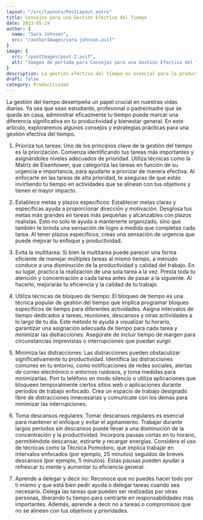 ```yaml
---
layout: "/src/layouts/PostLayout.astro"
title: Consejos para una Gestión Efectiva del Tiempo
date: 2023-05-19
author: {
  name: "Sara Johnson",
  src: "/authorImages/sara-johnson.avif"
}
image: {
  src: "/postImages/post-2.avif",
  alt: "Imagen de portada para Consejos para una Gestión Efectiva del Tiempo",
}
description: La gestión efectiva del tiempo es esencial para la productividad y la reducción del estrés. Al implementar ciertas estrategias y técnicas, puedes aprovechar al máximo tu tiempo y lograr tus objetivos de manera eficiente.
draft: false
category: Productividad
---
```


La gestión del tiempo desempeña un papel crucial en nuestras vidas diarias. Ya sea que seas estudiante, profesional o padre/madre que se queda en casa, administrar eficazmente tu tiempo puede marcar una diferencia significativa en tu productividad y bienestar general. En este artículo, exploraremos algunos consejos y estrategias prácticas para una gestión efectiva del tiempo.

1. Prioriza tus tareas:
Uno de los principios clave de la gestión del tiempo es la priorización. Comienza identificando tus tareas más importantes y asignándoles niveles adecuados de prioridad. Utiliza técnicas como la Matriz de Eisenhower, que categoriza las tareas en función de su urgencia e importancia, para ayudarte a priorizar de manera efectiva. Al enfocarte en las tareas de alta prioridad, te aseguras de que estás invirtiendo tu tiempo en actividades que se alinean con tus objetivos y tienen el mayor impacto.

2. Establece metas y plazos específicos:
Establecer metas claras y específicas ayuda a proporcionar dirección y motivación. Desglosa tus metas más grandes en tareas más pequeñas y alcanzables con plazos realistas. Esto no solo te ayuda a mantenerte organizado, sino que también te brinda una sensación de logro a medida que completas cada tarea. Al tener plazos específicos, creas una sensación de urgencia que puede mejorar tu enfoque y productividad.

3. Evita la multitarea:
Si bien la multitarea puede parecer una forma eficiente de manejar múltiples tareas al mismo tiempo, a menudo conduce a una disminución de la productividad y calidad del trabajo. En su lugar, practica la realización de una sola tarea a la vez. Presta toda tu atención y concentración a cada tarea antes de pasar a la siguiente. Al hacerlo, mejorarás tu eficiencia y la calidad de tu trabajo.

4. Utiliza técnicas de bloqueo de tiempo:
El bloqueo de tiempo es una técnica popular de gestión del tiempo que implica programar bloques específicos de tiempo para diferentes actividades. Asigna intervalos de tiempo dedicados a tareas, reuniones, descansos y otras actividades a lo largo de tu día. Este método te ayuda a visualizar tu horario, garantizar una asignación adecuada de tiempo para cada tarea y minimizar las distracciones. Asegúrate de incluir tiempo de margen para circunstancias imprevistas o interrupciones que puedan surgir.

5. Minimiza las distracciones:
Las distracciones pueden obstaculizar significativamente tu productividad. Identifica las distracciones comunes en tu entorno, como notificaciones de redes sociales, alertas de correo electrónico o entornos ruidosos, y toma medidas para minimizarlas. Pon tu teléfono en modo silencio o utiliza aplicaciones que bloqueen temporalmente ciertos sitios web o aplicaciones durante períodos de trabajo enfocado. Crea un espacio de trabajo designado libre de distracciones innecesarias y comunícate con los demás para minimizar las interrupciones.

6. Toma descansos regulares:
Tomar descansos regulares es esencial para mantener el enfoque y evitar el agotamiento. Trabajar durante largos períodos sin descansos puede llevar a una disminución de la concentración y la productividad. Incorpora pausas cortas en tu horario, permitiéndote descansar, estirarte y recargar energías. Considera el uso de técnicas como la Técnica Pomodoro, que implica trabajar en intervalos enfocados (por ejemplo, 25 minutos) seguidos de breves descansos (por ejemplo, 5 minutos). Estas pausas pueden ayudar a refrescar tu mente y aumentar tu eficiencia general.

7. Aprende a delegar y decir no:
Reconoce que no puedes hacer todo por ti mismo y que está bien pedir ayuda o delegar tareas cuando sea necesario. Delega las tareas que pueden ser realizadas por otras personas, liberando tu tiempo para centrarte en responsabilidades más importantes. Además, aprende a decir no a tareas o compromisos que no se alineen con tus objetivos y prioridades.
